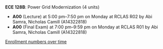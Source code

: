 **ECE 128B**: Power Grid Modernization (4 units)

- **A00** (Lecture) at 5:00 pm–7:50 pm on Monday at RCLAS R02 by Abi Samra, Nicholas Camill (A14322818)
- **A00** (Final Exam) at 7:00 pm–9:59 pm on Monday at RCLAS R01 by Abi Samra, Nicholas Camill (A14322818)

[Enrollment numbers over time](./ECE128B.tsv)
